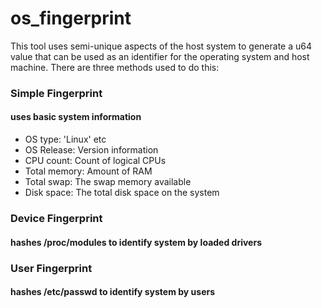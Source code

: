 # os_fingerprint

This tool uses semi-unique aspects of the host system to generate a u64 value that can be used as an identifier for the operating system and host machine. There are three methods used to do this:

### Simple Fingerprint
#### uses basic system information
  
  * OS type: 'Linux' etc 
  * OS Release: Version information
  * CPU count: Count of logical CPUs
  * Total memory: Amount of RAM
  * Total swap: The swap memory available
  * Disk space: The total disk space on the system

### Device Fingerprint 
#### hashes /proc/modules to identify system by loaded drivers

### User Fingerprint 
#### hashes /etc/passwd to identify system by users

